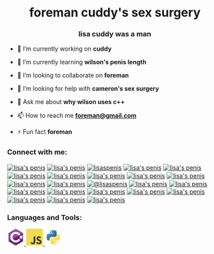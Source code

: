 <h1 align="center">foreman cuddy's sex surgery</h1>
<h3 align="center">lisa cuddy was a man</h3>

- 🔭 I’m currently working on **cuddy**

- 🌱 I’m currently learning **wilson's penis length**

- 👯 I’m looking to collaborate on **foreman**

- 🤝 I’m looking for help with **cameron's sex surgery**

- 💬 Ask me about **why wilson uses c++**

- 📫 How to reach me **foreman@gmail.com**

- ⚡ Fun fact **foreman**

<h3 align="left">Connect with me:</h3>
<p align="left">
<a href="https://codepen.io/lisa's penis" target="blank"><img align="center" src="https://raw.githubusercontent.com/rahuldkjain/github-profile-readme-generator/master/src/images/icons/Social/codepen.svg" alt="lisa's penis" height="30" width="40" /></a>
<a href="https://dev.to/lisa's penis" target="blank"><img align="center" src="https://raw.githubusercontent.com/rahuldkjain/github-profile-readme-generator/master/src/images/icons/Social/devto.svg" alt="lisa's penis" height="30" width="40" /></a>
<a href="https://twitter.com/lisaspenis" target="blank"><img align="center" src="https://raw.githubusercontent.com/rahuldkjain/github-profile-readme-generator/master/src/images/icons/Social/twitter.svg" alt="lisaspenis" height="30" width="40" /></a>
<a href="https://linkedin.com/in/lisa's penis" target="blank"><img align="center" src="https://raw.githubusercontent.com/rahuldkjain/github-profile-readme-generator/master/src/images/icons/Social/linked-in-alt.svg" alt="lisa's penis" height="30" width="40" /></a>
<a href="https://stackoverflow.com/users/lisa's penis" target="blank"><img align="center" src="https://raw.githubusercontent.com/rahuldkjain/github-profile-readme-generator/master/src/images/icons/Social/stack-overflow.svg" alt="lisa's penis" height="30" width="40" /></a>
<a href="https://codesandbox.com/lisa's penis" target="blank"><img align="center" src="https://raw.githubusercontent.com/rahuldkjain/github-profile-readme-generator/master/src/images/icons/Social/codesandbox.svg" alt="lisa's penis" height="30" width="40" /></a>
<a href="https://kaggle.com/lisa's penis" target="blank"><img align="center" src="https://raw.githubusercontent.com/rahuldkjain/github-profile-readme-generator/master/src/images/icons/Social/kaggle.svg" alt="lisa's penis" height="30" width="40" /></a>
<a href="https://fb.com/lisa's penis" target="blank"><img align="center" src="https://raw.githubusercontent.com/rahuldkjain/github-profile-readme-generator/master/src/images/icons/Social/facebook.svg" alt="lisa's penis" height="30" width="40" /></a>
<a href="https://instagram.com/lisa's penis" target="blank"><img align="center" src="https://raw.githubusercontent.com/rahuldkjain/github-profile-readme-generator/master/src/images/icons/Social/instagram.svg" alt="lisa's penis" height="30" width="40" /></a>
<a href="https://dribbble.com/lisa's penis" target="blank"><img align="center" src="https://raw.githubusercontent.com/rahuldkjain/github-profile-readme-generator/master/src/images/icons/Social/dribbble.svg" alt="lisa's penis" height="30" width="40" /></a>
<a href="https://www.behance.net/lisa's penis" target="blank"><img align="center" src="https://raw.githubusercontent.com/rahuldkjain/github-profile-readme-generator/master/src/images/icons/Social/behance.svg" alt="lisa's penis" height="30" width="40" /></a>
<a href="https://hashnode.com/lisa's penis" target="blank"><img align="center" src="https://raw.githubusercontent.com/rahuldkjain/github-profile-readme-generator/master/src/images/icons/Social/hashnode.svg" alt="lisa's penis" height="30" width="40" /></a>
<a href="https://medium.com/@lisaspenis" target="blank"><img align="center" src="https://raw.githubusercontent.com/rahuldkjain/github-profile-readme-generator/master/src/images/icons/Social/medium.svg" alt="@lisaspenis" height="30" width="40" /></a>
<a href="https://www.youtube.com/c/lisa's penis" target="blank"><img align="center" src="https://raw.githubusercontent.com/rahuldkjain/github-profile-readme-generator/master/src/images/icons/Social/youtube.svg" alt="lisa's penis" height="30" width="40" /></a>
<a href="https://www.codechef.com/users/lisa's penis" target="blank"><img align="center" src="https://cdn.jsdelivr.net/npm/simple-icons@3.1.0/icons/codechef.svg" alt="lisa's penis" height="30" width="40" /></a>
<a href="https://www.hackerrank.com/lisa's penis" target="blank"><img align="center" src="https://raw.githubusercontent.com/rahuldkjain/github-profile-readme-generator/master/src/images/icons/Social/hackerrank.svg" alt="lisa's penis" height="30" width="40" /></a>
<a href="https://codeforces.com/profile/lisa's penis" target="blank"><img align="center" src="https://raw.githubusercontent.com/rahuldkjain/github-profile-readme-generator/master/src/images/icons/Social/codeforces.svg" alt="lisa's penis" height="30" width="40" /></a>
<a href="https://www.leetcode.com/lisa's penis" target="blank"><img align="center" src="https://raw.githubusercontent.com/rahuldkjain/github-profile-readme-generator/master/src/images/icons/Social/leet-code.svg" alt="lisa's penis" height="30" width="40" /></a>
<a href="https://www.hackerearth.com/lisa's penis" target="blank"><img align="center" src="https://raw.githubusercontent.com/rahuldkjain/github-profile-readme-generator/master/src/images/icons/Social/hackerearth.svg" alt="lisa's penis" height="30" width="40" /></a>
<a href="https://auth.geeksforgeeks.org/user/lisa's penis" target="blank"><img align="center" src="https://raw.githubusercontent.com/rahuldkjain/github-profile-readme-generator/master/src/images/icons/Social/geeks-for-geeks.svg" alt="lisa's penis" height="30" width="40" /></a>
<a href="https://www.topcoder.com/members/lisa's penis" target="blank"><img align="center" src="https://raw.githubusercontent.com/rahuldkjain/github-profile-readme-generator/master/src/images/icons/Social/topcoder.svg" alt="lisa's penis" height="30" width="40" /></a>
<a href="https://discord.gg/lisa's penis" target="blank"><img align="center" src="https://raw.githubusercontent.com/rahuldkjain/github-profile-readme-generator/master/src/images/icons/Social/discord.svg" alt="lisa's penis" height="30" width="40" /></a>
<a href="/lisa's penis" target="blank"><img align="center" src="https://raw.githubusercontent.com/rahuldkjain/github-profile-readme-generator/master/src/images/icons/Social/rss.svg" alt="lisa's penis" height="30" width="40" /></a>
</p>

<h3 align="left">Languages and Tools:</h3>
<p align="left"> <a href="https://www.w3schools.com/cs/" target="_blank" rel="noreferrer"> <img src="https://raw.githubusercontent.com/devicons/devicon/master/icons/csharp/csharp-original.svg" alt="csharp" width="40" height="40"/> </a> <a href="https://developer.mozilla.org/en-US/docs/Web/JavaScript" target="_blank" rel="noreferrer"> <img src="https://raw.githubusercontent.com/devicons/devicon/master/icons/javascript/javascript-original.svg" alt="javascript" width="40" height="40"/> </a> <a href="https://www.python.org" target="_blank" rel="noreferrer"> <img src="https://raw.githubusercontent.com/devicons/devicon/master/icons/python/python-original.svg" alt="python" width="40" height="40"/> </a> </p>


